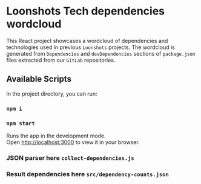 # Loonshots Tech dependencies wordcloud

This React project showcases a wordcloud of dependencies and technologies used in previous `Loonshots` projects. The wordcloud is generated from `Dependencies` and `devDependencies` sections of `package.json` files extracted from our `GitLab` repositories.
## Available Scripts

In the project directory, you can run:

### `npm i`

### `npm start`

Runs the app in the development mode.\
Open [http://localhost:3000](http://localhost:3000) to view it in your browser.

### JSON parser here `collect-dependencies.js`
### Result dependencies here `src/dependency-counts.json`
